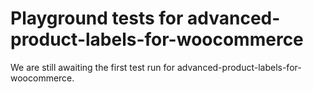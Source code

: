 # Playground tests for advanced-product-labels-for-woocommerce
We are still awaiting the first test run for advanced-product-labels-for-woocommerce.
